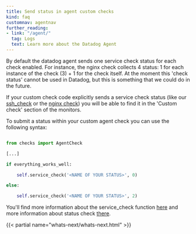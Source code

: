 ```yaml
---
title: Send status in agent custom checks
kind: faq
customnav: agentnav
further_reading:
- link: "/agent/"
  tag: Logs
  text: Learn more about the Datadog Agent
---
```


By default the datadog agent sends one service check status for each check enabled. For instance, the nginx check collects 4 status: 1 for each instance of the check (3) + 1 for the check itself. At the moment this 'check status' cannot be used in Datadog, but this is something that we could do in the future.

If your custom check code explicitly sends a service check status (like our [ssh_check](/integrations/ssh_check) or the [nginx check](/integrations/nginx)) you will be able to find it in the 'Custom check' section of the monitors.

To submit a status within your custom agent check you can use the following syntax:
```python

from checks import AgentCheck

[...]

if everything_works_well:

    self.service_check('<NAME OF YOUR STATUS>', 0)

else:

    self.service_check('<NAME OF YOUR STATUS>', 2)
```

You'll find more information about the service_check function [here](https://gist.github.com/MartinDatadog/f72343f0e4d636c56398) and more information about status check [there](/monitors/).

{{< partial name="whats-next/whats-next.html" >}}